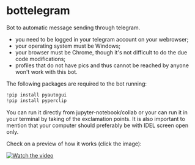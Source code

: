 # bottelegram
Bot to automatic message sending through telegram.
- you need to be logged in your telegram account on your webrowser;
- your operating system must be Windows;
- your browser must be Chrome, though it's not difficult to do the due code modifications;
- profiles that do not have pics and thus cannot be reached by anyone won't work with this bot.

The following packages are required to the bot running:

```python
!pip install pyautogui
!pip install pyperclip
```
You can run it directly from jupyter-notebook/collab or your can run it in your terminal by taking of the exclamation points.
It is also important to mention that your computer should preferably be with IDEL screen open only.

Check on a preview of how it works (click the image):

[![Watch the video](https://img.youtube.com/vi/YwaYRDC6q_M/maxresdefault.jpg)](https://youtu.be/YwaYRDC6q_M)
